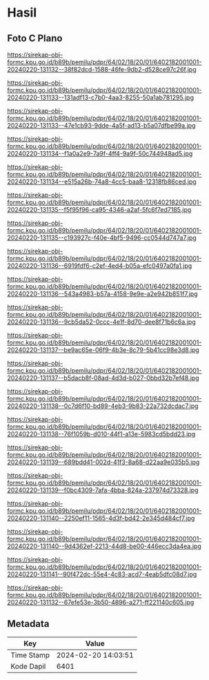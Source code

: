 # Hasil

## Foto C Plano

https://sirekap-obj-formc.kpu.go.id/b89b/pemilu/pdpr/64/02/18/20/01/6402182001001-20240220-131132--38f82dcd-1588-46fe-9db2-d528ce97c26f.jpg

https://sirekap-obj-formc.kpu.go.id/b89b/pemilu/pdpr/64/02/18/20/01/6402182001001-20240220-131133--131adf13-c7b0-4aa3-8255-50a1ab781295.jpg

https://sirekap-obj-formc.kpu.go.id/b89b/pemilu/pdpr/64/02/18/20/01/6402182001001-20240220-131133--47e1cb93-9dde-4a5f-ad13-b5a07dfbe99a.jpg

https://sirekap-obj-formc.kpu.go.id/b89b/pemilu/pdpr/64/02/18/20/01/6402182001001-20240220-131134--f1a0a2e9-7a9f-4ff4-9a9f-50c744948ad5.jpg

https://sirekap-obj-formc.kpu.go.id/b89b/pemilu/pdpr/64/02/18/20/01/6402182001001-20240220-131134--e515a26b-74a8-4cc5-baa8-12318fb86ced.jpg

https://sirekap-obj-formc.kpu.go.id/b89b/pemilu/pdpr/64/02/18/20/01/6402182001001-20240220-131135--f5f95f96-ca95-4346-a2af-5fc6f7ed7185.jpg

https://sirekap-obj-formc.kpu.go.id/b89b/pemilu/pdpr/64/02/18/20/01/6402182001001-20240220-131135--c193927c-f40e-4bf5-9496-cc0544d747a7.jpg

https://sirekap-obj-formc.kpu.go.id/b89b/pemilu/pdpr/64/02/18/20/01/6402182001001-20240220-131136--6919fdf6-c2ef-4ed4-b05a-efc0497a0fa1.jpg

https://sirekap-obj-formc.kpu.go.id/b89b/pemilu/pdpr/64/02/18/20/01/6402182001001-20240220-131136--543a4983-b57a-4158-9e9e-a2e942b851f7.jpg

https://sirekap-obj-formc.kpu.go.id/b89b/pemilu/pdpr/64/02/18/20/01/6402182001001-20240220-131136--9cb5da52-0ccc-4e1f-8d70-dee8f71b6c6a.jpg

https://sirekap-obj-formc.kpu.go.id/b89b/pemilu/pdpr/64/02/18/20/01/6402182001001-20240220-131137--be9ac65e-06f9-4b3e-8c79-5b41cc98e3d8.jpg

https://sirekap-obj-formc.kpu.go.id/b89b/pemilu/pdpr/64/02/18/20/01/6402182001001-20240220-131137--b5dacb8f-08ad-4d3d-b027-0bbd32b7ef48.jpg

https://sirekap-obj-formc.kpu.go.id/b89b/pemilu/pdpr/64/02/18/20/01/6402182001001-20240220-131138--0c7d6f10-bd89-4eb3-9b83-22a732dcdac7.jpg

https://sirekap-obj-formc.kpu.go.id/b89b/pemilu/pdpr/64/02/18/20/01/6402182001001-20240220-131138--76f1059b-d010-44f1-a13e-5983cd5bdd23.jpg

https://sirekap-obj-formc.kpu.go.id/b89b/pemilu/pdpr/64/02/18/20/01/6402182001001-20240220-131139--689bdd41-002d-41f3-8a68-d22aa9e035b5.jpg

https://sirekap-obj-formc.kpu.go.id/b89b/pemilu/pdpr/64/02/18/20/01/6402182001001-20240220-131139--f0bc4309-7afa-4bba-824a-237974d73328.jpg

https://sirekap-obj-formc.kpu.go.id/b89b/pemilu/pdpr/64/02/18/20/01/6402182001001-20240220-131140--2250ef11-1565-4d3f-bd42-2e345d484cf7.jpg

https://sirekap-obj-formc.kpu.go.id/b89b/pemilu/pdpr/64/02/18/20/01/6402182001001-20240220-131140--9d4362ef-2213-44d8-be00-446ecc3da4ea.jpg

https://sirekap-obj-formc.kpu.go.id/b89b/pemilu/pdpr/64/02/18/20/01/6402182001001-20240220-131141--90f472dc-55e4-4c83-acd7-4eab5dfc08d7.jpg

https://sirekap-obj-formc.kpu.go.id/b89b/pemilu/pdpr/64/02/18/20/01/6402182001001-20240220-131132--67efe53e-3b50-4896-a271-ff221140c605.jpg


## Metadata

| Key        | Value               |
| ---------- | ------------------- |
| Time Stamp | 2024-02-20 14:03:51 |
| Kode Dapil | 6401                |



